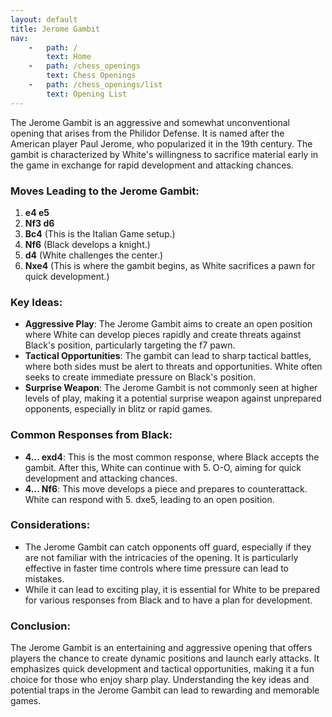 ```yaml
---
layout: default
title: Jerome Gambit
nav:
    -   path: /
        text: Home
    -   path: /chess_openings
        text: Chess Openings
    -   path: /chess_openings/list
        text: Opening List
---
```


The Jerome Gambit is an aggressive and somewhat unconventional opening that arises from the Philidor Defense. It is named after the American player Paul Jerome, who popularized it in the 19th century. The gambit is characterized by White's willingness to sacrifice material early in the game in exchange for rapid development and attacking chances.

### Moves Leading to the Jerome Gambit:

1. **e4 e5**
2. **Nf3 d6**
3. **Bc4** (This is the Italian Game setup.)
4. **Nf6** (Black develops a knight.)
5. **d4** (White challenges the center.)
6. **Nxe4** (This is where the gambit begins, as White sacrifices a pawn for quick development.)

### Key Ideas:

- **Aggressive Play**: The Jerome Gambit aims to create an open position where White can develop pieces rapidly and create threats against Black's position, particularly targeting the f7 pawn.
- **Tactical Opportunities**: The gambit can lead to sharp tactical battles, where both sides must be alert to threats and opportunities. White often seeks to create immediate pressure on Black's position.
- **Surprise Weapon**: The Jerome Gambit is not commonly seen at higher levels of play, making it a potential surprise weapon against unprepared opponents, especially in blitz or rapid games.

### Common Responses from Black:

- **4... exd4**: This is the most common response, where Black accepts the gambit. After this, White can continue with 5. O-O, aiming for quick development and attacking chances.
- **4... Nf6**: This move develops a piece and prepares to counterattack. White can respond with 5. dxe5, leading to an open position.

### Considerations:

- The Jerome Gambit can catch opponents off guard, especially if they are not familiar with the intricacies of the opening. It is particularly effective in faster time controls where time pressure can lead to mistakes.
- While it can lead to exciting play, it is essential for White to be prepared for various responses from Black and to have a plan for development.

### Conclusion:

The Jerome Gambit is an entertaining and aggressive opening that offers players the chance to create dynamic positions and launch early attacks. It emphasizes quick development and tactical opportunities, making it a fun choice for those who enjoy sharp play. Understanding the key ideas and potential traps in the Jerome Gambit can lead to rewarding and memorable games.